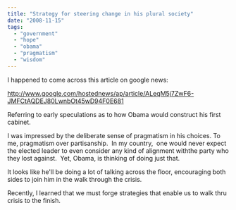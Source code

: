```yaml
---
title: "Strategy for steering change in his plural society"
date: "2008-11-15"
tags: 
  - "government"
  - "hope"
  - "obama"
  - "pragmatism"
  - "wisdom"
---
```


I happened to come across this article on google news:

http://www.google.com/hostednews/ap/article/ALeqM5j7ZwF6-JMFCtAQDEJ80LwnbOt45wD94F0E681

Referring to early speculations as to how Obama would construct his first cabinet.

I was impressed by the deliberate sense of pragmatism in his choices. To me, pragmatism over partisanship.  In my country,  one would never expect the elected leader to even consider any kind of alignment withthe party who they lost against.  Yet, Obama, is thinking of doing just that.

It looks like he'll be doing a lot of talking across the floor, encouraging both sides to join him in the walk through the crisis.

Recently, I learned that we must forge strategies that enable us to walk thru crisis to the finish.
